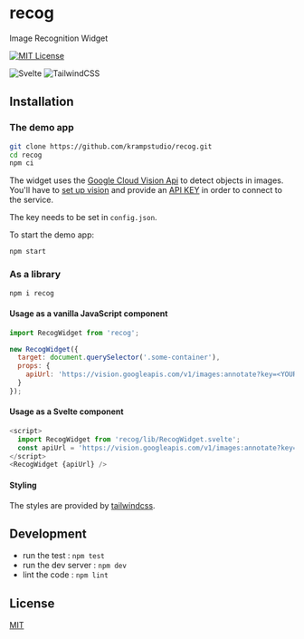 # recog
Image Recognition Widget

[![MIT License](https://img.shields.io/badge/License-MIT-yellow.svg)](./LICENSE)

![Svelte](https://img.shields.io/badge/svelte-%23f1413d.svg?style=for-the-badge&logo=svelte&logoColor=white) ![TailwindCSS](https://img.shields.io/badge/tailwindcss-%2338B2AC.svg?style=for-the-badge&logo=tailwind-css&logoColor=white)


## Installation

### The demo app

```bash
git clone https://github.com/krampstudio/recog.git
cd recog
npm ci
```

The widget uses the [Google Cloud Vision Api](https://cloud.google.com/vision) to detect objects in images. You'll have to [set up vision](https://cloud.google.com/vision/docs/setup) and provide an [API KEY](https://cloud.google.com/docs/authentication/api-keys) in order to connect to the service.

The key needs to be set in `config.json`.

To start the demo app:

```
npm start
```

### As a library

```bash
npm i recog
```

#### Usage as a vanilla JavaScript component

```js
import RecogWidget from 'recog';

new RecogWidget({
  target: document.querySelector('.some-container'),
  props: {
    apiUrl: 'https://vision.googleapis.com/v1/images:annotate?key=<YOUR_VISION_API_KEY>'
  }
});
```


#### Usage as a Svelte component

```js
<script>
  import RecogWidget from 'recog/lib/RecogWidget.svelte';
  const apiUrl = 'https://vision.googleapis.com/v1/images:annotate?key=<YOUR_VISION_API_KEY>'
</script>
<RecogWidget {apiUrl} />
```

#### Styling

The styles are provided by [tailwindcss](https://tailwindcss.com/). 

## Development

 - run the test : `npm test`
 - run the dev server : `npm dev`
 - lint the code : `npm lint`

## License
[MIT](https://choosealicense.com/licenses/mit/)
